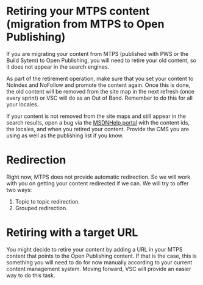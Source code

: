 # Retiring your MTPS content (migration from MTPS to Open Publishing) #

If you are migrating your content from MTPS (published with PWS or the Build Sytem) to Open Publishing, you will need to retire your old content, so it does not appear in the search engines. 

As part of the retirement operation, make sure that you set your content to NoIndex and NoFollow and promote the content again. Once this is done, the old content will be removed from the site map in the next refresh (once every sprint) or VSC will do as an Out of Band. Remember to do this for all your locales.

If your content is not removed from the site maps and still appear in the search results, open a bug via the [MSDNHelp portal](http://msdnhelp/) with the content ids, the locales, and when you retired your content. Provide the CMS you are using as well as the publishing list if you know.

# Redirection #
Right now, MTPS does not provide automatic redirection. So we will work with you on getting your content redirected if we can. We will try to offer two ways:

1. Topic to topic redirection.
2. Grouped redirection.


# Retiring with a target URL
You might decide to retire your content by adding a URL in your MTPS content that points to the Open Publishing content. If that is the case, this is something you will need to do for now manually according to your current content management system. Moving forward, VSC will provide an easier way to do this task.
